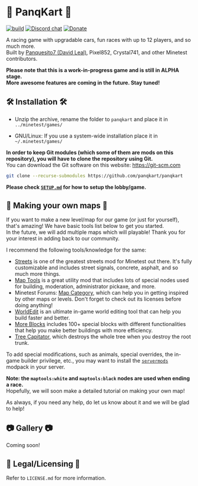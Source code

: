 # 🚗 PanqKart 🚗

[![build](https://github.com/panqkart/panqkart/actions/workflows/build.yml/badge.svg)](https://github.com/panqkart/panqkart/actions/)
[![Discord chat](https://img.shields.io/discord/984496578922442753.svg?logo=discord&colorB=5865F2)](https://discord.gg/HEweZuF3Vv)
[![Donate](https://liberapay.com/assets/widgets/donate.svg)](https://en.liberapay.com/Panquesito7/donate)

A racing game with upgradable cars, fun races with up to 12 players, and so much more.\
Built by [Panquesito7 (David Leal)](https://github.com/Panquesito7), Pixel852, Crystal741, and other Minetest contributors.

**Please note that this is a work-in-progress game and is still in ALPHA stage.**\
**More awesome features are coming in the future. Stay tuned!**

## 🛠 Installation 🛠

- Unzip the archive, rename the folder to `panqkart` and
place it in `../minetest/games/`

- GNU/Linux: If you use a system-wide installation place
    it in `~/.minetest/games/`

**In order to keep Git modules (which some of them are mods on this repository), you will have to clone the repository using Git.**\
You can download the Git software on this website: <https://git-scm.com>

```bash
git clone --recurse-submodules https://github.com/panqkart/panqkart
```

**Please check [`SETUP.md`](https://github.com/panqkart/panqkart/blob/main/SETUP.md) for how to setup the lobby/game.**

## 🏁 Making your own maps 🏁

If you want to make a new level/map for our game (or just for yourself), that's amazing! We have basic tools list below to get you started.\
In the future, we will add multiple maps which will playable! Thank you for your interest in adding back to our community.

I recommend the following tools/knowledge for the same:

- [Streets](https://github.com/minetest-mods/streets) is one of the greatest streets mod for Minetest out there. It's fully customizable and includes street signals, concrete, asphalt, and so much more things.
- [Map Tools](https://github.com/minetest-mods/maptools) is a great utility mod that includes lots of special nodes used for building, moderation, administrator pickaxe, and more.
- Minetest Forums: [Map Category](https://forum.minetest.net/viewforum.php?f=12), which can help you in getting inspired by other maps or levels. Don't forget to check out its licenses before doing anything!
- [WorldEdit](https://github.com/Uberi/Minetest-WorldEdit) is an ultimate in-game world editing tool that can help you build faster and better.
- [More Blocks](https://github.com/minetest-mods/moreblocks) includes 100+ special blocks with different functionalities that help you make better buildings with more efficiency.
- [Tree Capitator](https://content.minetest.net/packages/Hybrid%20Dog/treecapitator/), which destroys the whole tree when you destroy the root trunk.

To add special modifications, such as animals, special overrides, the in-game builder privilege, etc., you may want to install the [`servermods`](https://github.com/panqkart/servermods) modpack in your server.

**Note: the `maptools:white` and `maptools:black` nodes are used when ending a race.**\
Hopefully, we will soon make a detailed tutorial on making your own map!

As always, if you need any help, do let us know about it and we will be glad to help!

## 📷 Gallery 📷

Coming soon!

## 📜 Legal/Licensing 📜

Refer to `LICENSE.md` for more information.
